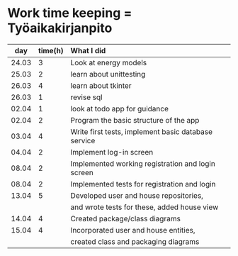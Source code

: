# Work time keeping = Työaikakirjanpito
| day   | time(h) | What I did  |
|:----:|:----|:----|
| 24.03 | 3       | Look at energy models|
| 25.03 | 2       | learn about unittesting |
| 26.03 | 4       | learn about tkinter |
| 26.03 | 1       | revise sql |
| 02.04 | 1       | look at todo app for guidance|
| 02.04 | 2       | Program the basic structure of the app|
| 03.04 | 4       | Write first tests, implement basic database service|
| 04.04 | 2       | Implement log-in screen|
| 08.04 | 2       | Implemented working registration and login screen|
| 08.04 | 2       | Implemented tests for registration and login|
| 13.04 | 5       | Developed user and house repositories, |
|       |         | and wrote tests for these, added house view |
| 14.04 | 4       | Created package/class diagrams |
| 15.04 | 4       | Incorporated user and house entities, |
|       |         | created class and packaging diagrams |
